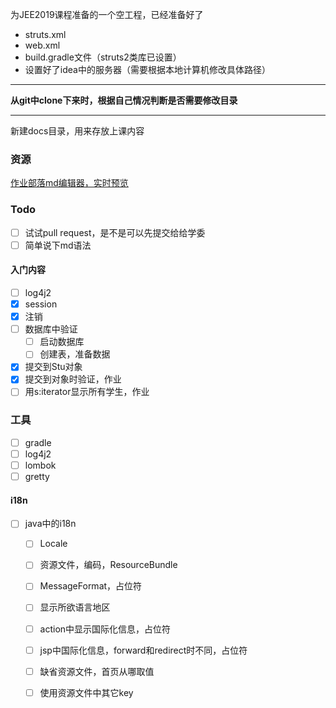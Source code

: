 为JEE2019课程准备的一个空工程，已经准备好了
- struts.xml
- web.xml
- build.gradle文件（struts2类库已设置）
- 设置好了idea中的服务器（需要根据本地计算机修改具体路径）

---
**从git中clone下来时，根据自己情况判断是否需要修改目录**

---
新建docs目录，用来存放上课内容
### 资源
[作业部落md编辑器，实时预览](https://www.zybuluo.com/mdeditor)
### Todo
- [ ] 试试pull request，是不是可以先提交给给学委
- [ ] 简单说下md语法
#### 入门内容
 - [ ] log4j2
 - [x] session
 - [x] 注销
 - [ ] 数据库中验证
   - [ ] 启动数据库
   - [ ] 创建表，准备数据
 - [x] 提交到Stu对象
 - [x] 提交到对象时验证，作业
 - [ ] 用s:iterator显示所有学生，作业
 ### 工具
 - [ ] gradle
 - [ ] log4j2
 - [ ] lombok
 - [ ] gretty
 #### i18n
 - [ ] java中的i18n
   - [ ] Locale
   - [ ] 资源文件，编码，ResourceBundle
   - [ ] MessageFormat，占位符
   - [ ] 显示所欲语言地区
   - [ ] action中显示国际化信息，占位符
   - [ ] jsp中国际化信息，forward和redirect时不同，占位符
   - [ ] 缺省资源文件，首页从哪取值
   - [ ] 使用资源文件中其它key
   